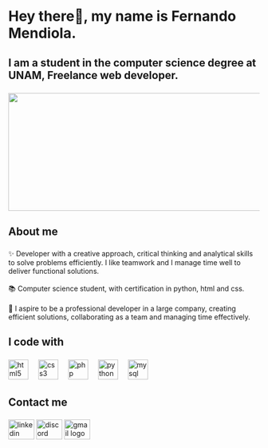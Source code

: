 <h1 align="left">Hey  there👋, my name is Fernando Mendiola.</h1>

###

<h2 align="left">I am a student in the computer science degree at UNAM, Freelance web developer.</h2>

###

<div align="center">
  <img height="236" width="850" src="https://lh4.googleusercontent.com/proxy/meLZJv1TAEa1B7-3Hkeuvt9ABOAHugK-CEi8CNSEjWv5TPfIBC7ZaLuAagx1MhR8WQmdwV0tFlAqo-M0sRdcVQLDgNmjhx4Ozctq" />
</div>



###

<h2 align="left">About me</h2>

###

<p align="left">✨ Developer with a creative approach, critical thinking and analytical skills to solve problems efficiently. I like teamwork and I manage time well to deliver functional solutions. <br><br>📚 Computer science student, with certification in python, html and css.<br><br>🎯 I aspire to be a professional developer in a large company, creating efficient solutions, collaborating as a team and managing time effectively.</p>

###

<h2 align="left">I code with</h2>

###

<div align="left">
  <img src="https://cdn.jsdelivr.net/gh/devicons/devicon/icons/html5/html5-original.svg" height="40" alt="html5 logo"  />
  <img width="12" />
  <img src="https://cdn.jsdelivr.net/gh/devicons/devicon/icons/css3/css3-original.svg" height="40" alt="css3 logo"  />
  <img width="12" />
  <img src="https://cdn.jsdelivr.net/gh/devicons/devicon/icons/php/php-original.svg" height="40" alt="php logo"  />
  <img width="12" />
  <img src="https://cdn.jsdelivr.net/gh/devicons/devicon/icons/python/python-original.svg" height="40" alt="python logo"  />
  <img width="12" />
  <img src="https://cdn.jsdelivr.net/gh/devicons/devicon/icons/mysql/mysql-original.svg" height="40" alt="mysql logo"  />
</div>

###

<h2 align="left">Contact me</h2>

###

<div align="left">
  <img src="https://raw.githubusercontent.com/maurodesouza/profile-readme-generator/master/src/assets/icons/social/linkedin/default.svg" width="52" height="40" alt="linkedin logo"  />
  <img src="https://raw.githubusercontent.com/maurodesouza/profile-readme-generator/master/src/assets/icons/social/discord/default.svg" width="52" height="40" alt="discord logo"  />
  <img src="https://raw.githubusercontent.com/maurodesouza/profile-readme-generator/master/src/assets/icons/social/gmail/default.svg" width="52" height="40" alt="gmail logo"  />
</div>

###

